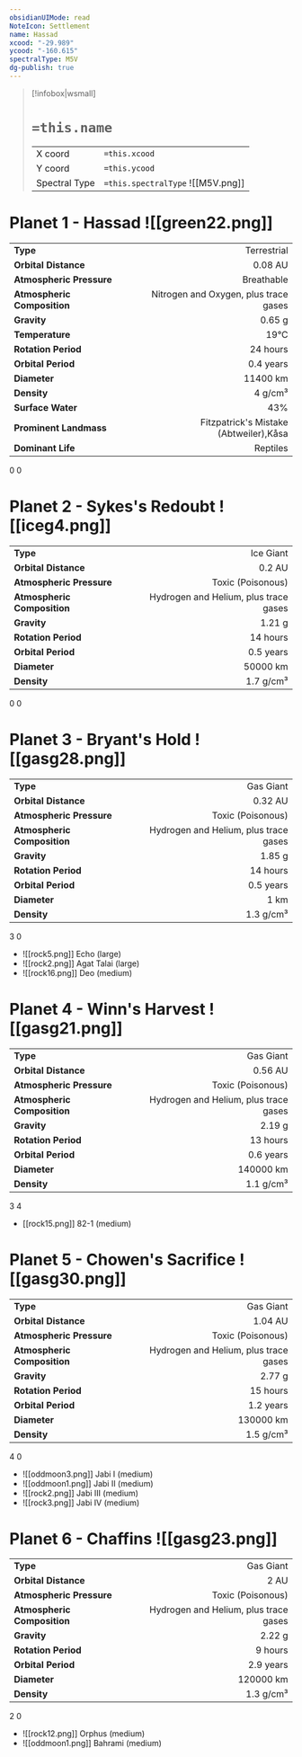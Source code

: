 ```yaml
---
obsidianUIMode: read
NoteIcon: Settlement
name: Hassad
xcood: "-29.989"
ycood: "-160.615"
spectralType: M5V
dg-publish: true
---
```

> [!infobox|wsmall]
> # `=this.name`
> | | |
> | - | - |
> | X coord | `=this.xcood` |
> | Y coord| `=this.ycood` |
> | Spectral Type | `=this.spectralType` ![[M5V.png]] |

# Planet 1 - Hassad ![[green22.png]]
|                             |                           |
| --------------------------- | -------------------------:|
| **Type**                    |             Terrestrial |
| **Orbital Distance**        |   0.08 AU |
| **Atmospheric Pressure**    |       Breathable |
| **Atmospheric Composition** |      Nitrogen and Oxygen, plus trace gases |
| **Gravity**                 |        0.65 g |
| **Temperature**             |    19°C |
| **Rotation Period**         |  24 hours |
| **Orbital Period** | 0.4 years |
| **Diameter**                |      11400 km | 
| **Density**                 |    4 g/cm³ |
| **Surface Water**           |           43% | 
| **Prominent Landmass**      |         Fitzpatrick's Mistake (Abtweiler),Kåsa | 
| **Dominant Life**           |         Reptiles |



0
0



# Planet 2 - Sykes's Redoubt ![[iceg4.png]]
|                             |                           |
| --------------------------- | -------------------------:|
| **Type**                    |             Ice Giant |
| **Orbital Distance**        |   0.2 AU |
| **Atmospheric Pressure**    |       Toxic (Poisonous) |
| **Atmospheric Composition** |      Hydrogen and Helium, plus trace gases |
| **Gravity**                 |        1.21 g |
| **Rotation Period**         |  14 hours |
| **Orbital Period** | 0.5 years |
| **Diameter**                |      50000 km | 
| **Density**                 |    1.7 g/cm³ |



0
0



# Planet 3 - Bryant's Hold ![[gasg28.png]]
|                             |                           |
| --------------------------- | -------------------------:|
| **Type**                    |             Gas Giant |
| **Orbital Distance**        |   0.32 AU |
| **Atmospheric Pressure**    |       Toxic (Poisonous) |
| **Atmospheric Composition** |      Hydrogen and Helium, plus trace gases |
| **Gravity**                 |        1.85 g |
| **Rotation Period**         |  14 hours |
| **Orbital Period** | 0.5 years |
| **Diameter**                |      1 km | 
| **Density**                 |    1.3 g/cm³ |



3
0

- ![[rock5.png]] Echo (large)
- ![[rock2.png]] Agat Talai (large)
- ![[rock16.png]] Deo (medium)


# Planet 4 - Winn's Harvest ![[gasg21.png]]
|                             |                           |
| --------------------------- | -------------------------:|
| **Type**                    |             Gas Giant |
| **Orbital Distance**        |   0.56 AU |
| **Atmospheric Pressure**    |       Toxic (Poisonous) |
| **Atmospheric Composition** |      Hydrogen and Helium, plus trace gases |
| **Gravity**                 |        2.19 g |
| **Rotation Period**         |  13 hours |
| **Orbital Period** | 0.6 years |
| **Diameter**                |      140000 km | 
| **Density**                 |    1.1 g/cm³ |



3
4

- [[rock15.png]] 82-1 (medium)

# Planet 5 - Chowen's Sacrifice ![[gasg30.png]]
|                             |                           |
| --------------------------- | -------------------------:|
| **Type**                    |             Gas Giant |
| **Orbital Distance**        |   1.04 AU |
| **Atmospheric Pressure**    |       Toxic (Poisonous) |
| **Atmospheric Composition** |      Hydrogen and Helium, plus trace gases |
| **Gravity**                 |        2.77 g |
| **Rotation Period**         |  15 hours |
| **Orbital Period** | 1.2 years |
| **Diameter**                |      130000 km | 
| **Density**                 |    1.5 g/cm³ |



4
0

- ![[oddmoon3.png]] Jabi I (medium)
- ![[oddmoon1.png]] Jabi II (medium)
- ![[rock2.png]] Jabi III (medium)
- ![[rock3.png]] Jabi IV (medium)


# Planet 6 - Chaffins ![[gasg23.png]]
|                             |                           |
| --------------------------- | -------------------------:|
| **Type**                    |             Gas Giant |
| **Orbital Distance**        |   2 AU |
| **Atmospheric Pressure**    |       Toxic (Poisonous) |
| **Atmospheric Composition** |      Hydrogen and Helium, plus trace gases |
| **Gravity**                 |        2.22 g |
| **Rotation Period**         |  9 hours |
| **Orbital Period** | 2.9 years |
| **Diameter**                |      120000 km | 
| **Density**                 |    1.3 g/cm³ |



2
0

- ![[rock12.png]] Orphus (medium)
- ![[oddmoon1.png]] Bahrami (medium)


